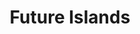 ---
title: "Future Islands"
summary: "Future Islands is an American synth-pop band based in Baltimore, Maryland, comprising Gerrit Welmers , William Cashion , Samuel T. Herring , and Michael Lowry . The band was formed in January 2006 by Welmers, Cashion and Herring—the remaining members of the performance art college band Art Lord & the Self-Portraits—and drummer Erick Murillo.Future Islands came to prominence in 2014 with their fourth album Singles released by 4AD. Its lead single \"Seasons \" was considered the best song of 2014 by Pitchfork, and NME and its performance at the Late Show with David Letterman in March 2014, became the most-viewed video on the show's YouTube page."
image: "future-islands.jpg"
apple_music_artist_url: "https://music.apple.com/gb/artist/future-islands/288437518"
wikipedia_url: "https://en.wikipedia.org/wiki/Future_Islands"
---